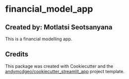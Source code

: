 # financial_model_app
## Created by: Motlatsi Seotsanyana

This is a financial modelling app.


## Credits

This package was created with Cookiecutter and the [andymcdgeo/cookiecutter_streamlit_app](https://github.com/andymcdgeo/cookiecutter-streamlit) project template.
